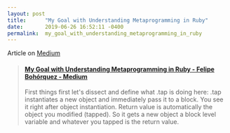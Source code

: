 ```yaml
---
layout: post
title:      "My Goal with Understanding Metaprogramming in Ruby"
date:       2019-06-26 16:52:11 -0400
permalink:  my_goal_with_understanding_metaprogramming_in_ruby
---
```


Article on [Medium](https://medium.com/@fbohorqu/my-goal-with-understanding-metaprogramming-in-ruby-3c3e8fefbbe2?postPublishedType=initial)

<blockquote class="embedly-card"><h4><a href="https://medium.com/@fbohorqu/my-goal-with-understanding-metaprogramming-in-ruby-3c3e8fefbbe2?postPublishedType=initial">My Goal with Understanding Metaprogramming in Ruby - Felipe Bohórquez - Medium</a></h4><p>First things first let's dissect and define what .tap is doing here: .tap instantiates a new object and immediately pass it to a block. You see it right after object instantiation. Return value is automatically the object you modified (tapped). So it gets a new object a block level variable and whatever you tapped is the return value.</p></blockquote>
<script async src="//cdn.embedly.com/widgets/platform.js" charset="UTF-8"></script>

